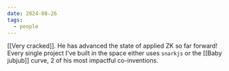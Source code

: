 ```yaml
---
date: 2024-08-26
tags:
  - people
---
```


[[Very cracked]]. He has advanced the state of applied ZK so far forward! Every single project I've built in the space either uses `snarkjs` or the [[Baby jubjub]] curve, 2 of his most impactful co-inventions.
